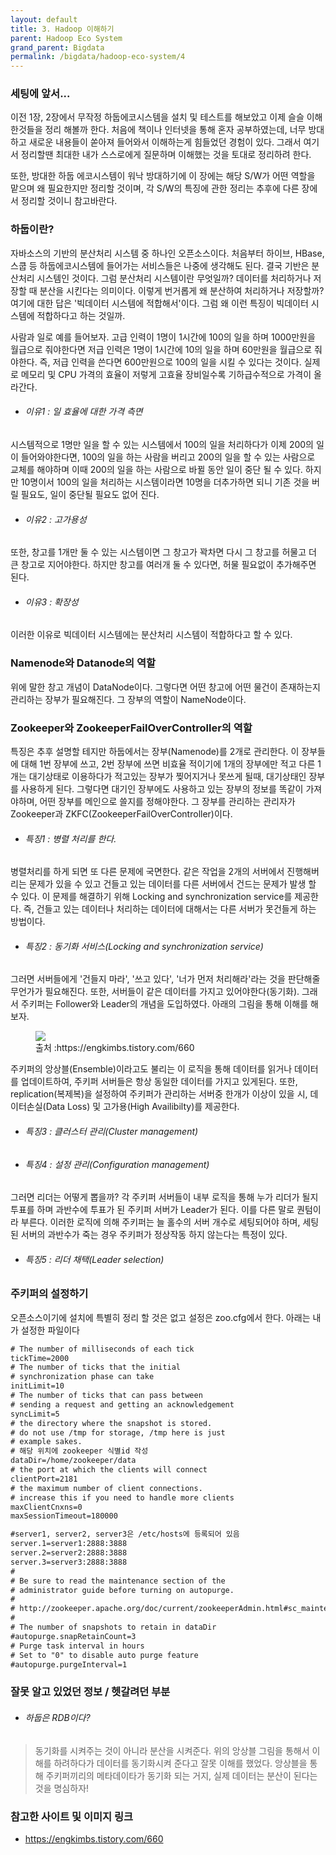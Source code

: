 ```yaml
---
layout: default
title: 3. Hadoop 이해하기
parent: Hadoop Eco System
grand_parent: Bigdata
permalink: /bigdata/hadoop-eco-system/4
---
```

  
### 세팅에 앞서...
  
  이전 1장, 2장에서 무작정 하둡에코시스템을 설치 및 테스트를 해보았고 이제 슬슬 이해한것들을 정리 해볼까 한다. 처음에 책이나 인터넷을 통해 혼자 공부하였는데, 너무 방대하고 새로운 내용들이 쏟아져 들어와서 이해하는게 힘들었던 경험이 있다. 그래서 여기서 정리할땐 최대한 내가 스스로에게 질문하며 이해했는 것을 토대로 정리하려 한다. 
  
 또한, 방대한 하둡 에코시스템이 워낙 방대하기에 이 장에는 해당 S/W가 어떤 역할을 맡으며 왜 필요한지만 정리할 것이며, 각 S/W의 특징에 관한 정리는 추후에 다른 장에서 정리할 것이니 참고바란다.
 
### 하둡이란?
  
 자바소스의 기반의 분산처리 시스템 중 하나인 오픈소스이다. 처음부터 하이브, HBase, 스쿱 등 하둡에코시스템에 들어가는 서비스들은 나중에 생각해도 된다. 결국 기반은 분산처리 시스템인 것이다. 그럼 분산처리 시스템이란 무엇일까? 데이터를 처리하거나 저장할 때 분산을 시킨다는 의미이다. 이렇게 번거롭게 왜 분산하여 처리하거나 저장할까? 여기에 대한 답은 '빅데이터 시스템에 적합해서'이다. 그럼 왜 이런 특징이 빅데이터 시스템에 적합하다고 하는 것일까.  
  
 사람과 일로 예를 들어보자. 고급 인력이 1명이 1시간에 100의 일을 하며 1000만원을 월급으로 줘야한다면 저급 인력은 1명이 1시간에 10의 일을 하며 60만원을 월급으로 줘야한다. 즉, 저급 인력을 쓴다면 600만원으로 100의 일을 시킬 수 있다는 것이다. 실제로 메모리 및 CPU 가격의 효율이 저렇게 고효율 장비일수록 기하급수적으로 가격이 올라간다.

 * ###### 이유1 : 일 효율에 대한 가격 측면
 
  시스템적으로 1명만 일을 할 수 있는 시스템에서 100의 일을 처리하다가 이제 200의 일이 들어와야한다면, 100의 일을 하는 사람을 버리고 200의 일을 할 수 있는 사람으로 교체를 해야하며 이때 200의 일을 하는 사람으로 바뀔 동안 일이 중단 될 수 있다. 하지만 10명이서 100의 일을 처리하는 시스템이라면 10명을 더추가하면 되니 기존 것을 버릴 필요도, 일이 중단될 필요도 없어 진다.
 
 * ###### 이유2 : 고가용성
  
 또한, 창고를 1개만 둘 수 있는 시스템이면 그 창고가 꽉차면 다시 그 창고를 허물고 더 큰 창고로 지어야한다. 하지만 창고를 여러개 둘 수 있다면, 허물 필요없이 추가해주면 된다.
  
 * ###### 이유3 : 확장성
  
 이러한 이유로 빅데이터 시스템에는 분산처리 시스템이 적합하다고 할 수 있다.
 
### Namenode와 Datanode의 역할
  
 위에 말한 창고 개념이 DataNode이다. 그렇다면 어떤 창고에 어떤 물건이 존재하는지 관리하는 장부가 필요해진다. 그 장부의 역할이 NameNode이다. 
  
### Zookeeper와 ZookeeperFailOverController의 역할
  
 특징은 추후 설명할 테지만 하둡에서는 장부(Namenode)를 2개로 관리한다. 이 장부들에 대해 1번 장부에 쓰고, 2번 장부에 쓰면 비효율 적이기에 1개의 장부에만 적고 다른 1개는 대기상태로 이용하다가 적고있는 장부가 찢어지거나 못쓰게 될때, 대기상태인 장부를 사용하게 된다. 그렇다면 대기인 장부에도 사용하고 있는 장부의 정보를 똑같이 가져야하며, 어떤 장부를 메인으로 쓸지를 정해야한다. 그 장부를 관리하는 관리자가 Zookeeper과 ZKFC(ZookeeperFailOverController)이다. 

 * ###### 특징1 : 병렬 처리를 한다.
 
 병렬처리를 하게 되면 또 다른 문제에 국면한다. 같은 작업을 2개의 서버에서 진행해버리는 문제가 있을 수 있고 건들고 있는 데이터를 다른 서버에서 건드는 문제가 발생 할 수 있다. 이 문제를 해결하기 위해 Locking and synchronization service를 제공한다. 즉, 건들고 있는 데이터나 처리하는 데이터에 대해서는 다른 서버가 못건들게 하는 방법이다.
 
 * ###### 특징2 : 동기화 서비스(Locking and synchronization service)
 
 그러면 서버들에게 '건들지 마라', '쓰고 있다', '너가 먼저 처리해라'라는 것을 판단해줄 무언가가 필요해진다. 또한, 서버들이 같은 데이터를 가지고 있어야한다(동기화). 그래서 주키퍼는 Follower와 Leader의 개념을 도입하였다. 아래의 그림을 통해 이해를 해보자.
   
<figure>
<img src="{{ "/media/img/Bigdata/zookeeper.png" | absolute_url }}" />
<figcaption>출처 :https://engkimbs.tistory.com/660 </figcaption>
</figure>
  
주키퍼의 앙상블(Ensemble)이라고도 불리는 이 로직을 통해 데이터를 읽거나 데이터를 업데이트하여, 주키퍼 서버들은 항상 동일한 데이터를 가지고 있게된다. 또한, replication(복제복)을 설정하여 주키퍼가 관리하는 서버중 한개가 이상이 있을 시, 데이터손실(Data Loss) 및 고가용(High Availibilty)를 제공한다.
 
 * ###### 특징3 : 클러스터 관리(Cluster management) 
 * ###### 특징4 : 설정 관리(Configuration management)
 
그러면 리더는 어떻게 뽑을까? 각 주키퍼 서버들이 내부 로직을 통해 누가 리더가 될지 투표를 하며 과반수에 투표가 된 주키퍼 서버가 Leader가 된다. 이를 다른 말로 퀀텀이라 부른다. 이러한 로직에 의해 주키퍼는 늘 홀수의 서버 개수로 세팅되어야 하며, 세팅된 서버의 과반수가 죽는 경우 주키퍼가 정상작동 하지 않는다는 특정이 있다.
 
 * ###### 특징5 : 리더 채택(Leader selection)
  
  
### 주키퍼의 설정하기

오픈소스이기에 설치에 특별히 정리 할 것은 없고 설정은 zoo.cfg에서 한다.
아래는 내가 설정한 파일이다

```xml
# The number of milliseconds of each tick
tickTime=2000
# The number of ticks that the initial
# synchronization phase can take
initLimit=10
# The number of ticks that can pass between
# sending a request and getting an acknowledgement
syncLimit=5
# the directory where the snapshot is stored.
# do not use /tmp for storage, /tmp here is just
# example sakes.
# 해당 위치에 zookeeper 식별id 작성
dataDir=/home/zookeeper/data
# the port at which the clients will connect
clientPort=2181
# the maximum number of client connections.
# increase this if you need to handle more clients
maxClientCnxns=0
maxSessionTimeout=180000

#server1, server2, server3은 /etc/hosts에 등록되어 있음
server.1=server1:2888:3888
server.2=server2:2888:3888
server.3=server3:2888:3888
#
# Be sure to read the maintenance section of the
# administrator guide before turning on autopurge.
#
# http://zookeeper.apache.org/doc/current/zookeeperAdmin.html#sc_maintenance
#
# The number of snapshots to retain in dataDir
#autopurge.snapRetainCount=3
# Purge task interval in hours
# Set to "0" to disable auto purge feature
#autopurge.purgeInterval=1
```  
  
### 잘못 알고 있었던 정보 / 헷갈려던 부분
  
 * ###### 하둡은 RDB이다?
  >동기화를 시켜주는 것이 아니라 분산을 시켜준다. 위의 앙상블 그림을 통해서 이해를 하려하다가 데이터를 동기화시켜 준다고 잘못 이해를 했었다. 앙상블을 통해 주키퍼끼리의 메타데이타가 동기화 되는 거지, 실제 데이터는 분산이 된다는 것을 명심하자!

### 참고한 사이트 및 이미지 링크
  
 * https://engkimbs.tistory.com/660
